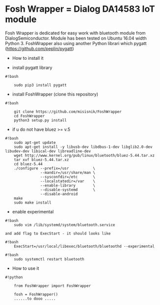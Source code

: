 # Fosh Wrapper = Dialog DA14583 IoT module
Fosh Wrapper is dedicated for easy work with bluetooth module from DialogSemiconductor.
Module has been tested on Ubuntu 16.04 width Python 3.
FoshWrapper also using another Python librari which pygatt (https://github.com/peplin/pygatt)

* How to install it
- install pygatt library

```
#!bash

    sudo pip3 install pygatt

```

- install FoshWrapper (clone this repository)

```
#!bash

    git clone https://github.com/misisnik/FoshWrapper
    cd FoshWrapper
    python3 setup.py install

```

- if u do not have bluez >= v.5

```
#!bash
    sudo apt-get update
    sudo apt-get install -y libusb-dev libdbus-1-dev libglib2.0-dev libudev-dev libical-dev libreadline-dev
    wget http://www.kernel.org/pub/linux/bluetooth/bluez-5.44.tar.xz
    tar xvf bluez-5.44.tar.xz
    cd bluez-5.44
    ./configure --prefix=/usr           \
                --mandir=/usr/share/man \
                --sysconfdir=/etc       \
                --localstatedir=/var    \
                --enable-library        \
                --disable-systemd       \
                --disable-android       
    make
    sudo make install

```

- enable experimental

```
#!bash
    sudo vim /lib/systemd/system/bluetooth.service

```
    and add flag to ExecStart - it should looks like
    
```
#!bash
    ExecStart=/usr/local/libexec/bluetooth/bluetoothd --experimental

```
    
```
#!bash
    sudo systemctl restart bluetooth

```


* How to use it

```
#!python

    from FoshWrapper import FoshWrapper

    fosh = FoshWrapper()
    ......to dooo .....
```